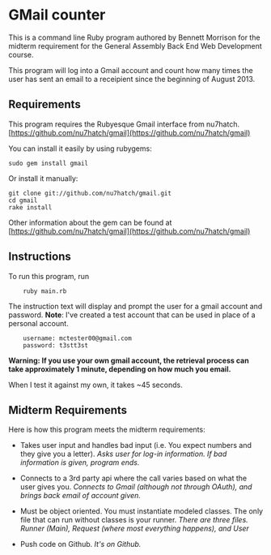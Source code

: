 # GMail counter

This is a command line Ruby program authored by Bennett Morrison for the midterm requirement for the General Assembly Back End Web Development course.

This program will log into a Gmail account and count how many times the user has sent an email to a receipient since the beginning of August 2013.

## Requirements

This program requires the Rubyesque Gmail interface from nu7hatch.  [https://github.com/nu7hatch/gmail](https://github.com/nu7hatch/gmail)

You can install it easily by using rubygems:

    sudo gem install gmail
    
Or install it manually:

    git clone git://github.com/nu7hatch/gmail.git
    cd gmail
    rake install

Other information about the gem can be found at [https://github.com/nu7hatch/gmail](https://github.com/nu7hatch/gmail)

## Instructions

To run this program, run 

		ruby main.rb

The instruction text will display and prompt the user for a gmail account and password.  **Note**: I've created a test account that can be used in place of a personal account.

		username: mctester00@gmail.com
		password: t3stt3st

**Warning: If you use your own gmail account, the retrieval process can take approximately 1 minute, depending on how much you email.**

When I test it against my own, it takes ~45 seconds.

## Midterm Requirements

Here is how this program meets the midterm requirements:

* Takes user input and handles bad input (i.e. You expect numbers and they give you a letter). 
_Asks user for log-in information.  If bad information is given, program ends._

* Connects to a 3rd party api where the call varies based on what the user gives you. 
_Connects to Gmail (although not through OAuth), and brings back email of account given._


* Must be object oriented. You must instantiate modeled classes. The only file that can run without classes is your runner. 
_There are three files.  Runner (Main), Request (where most everything happens), and User_


* Push code on Github. 
_It's on Github._

